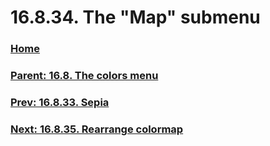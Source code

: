 # 16.8.34. The "Map" submenu

### [Home](./00-home.md)
### [Parent: 16.8. The colors menu](./16-08-00-the-colors-menu.md)
### [Prev: 16.8.33. Sepia](./16-08-33-sepia.md)
### [Next: 16.8.35. Rearrange colormap](./16-08-35-rearrange-colormap.md)
